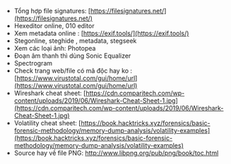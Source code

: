 - Tổng hợp file signatures: [https://filesignatures.net/](https://filesignatures.net/)
- Hexeditor online, 010 editor
- Xem metadata online : [https://exif.tools/](https://exif.tools/)
- Stegonline, steghide , metadata, stegseek
- Xem các loại ảnh: Photopea
- Đoạn âm thanh thì dùng Sonic Equalizer
- Spectrogram
- Check trang web/file có mã độc hay ko : [https://www.virustotal.com/gui/home/url](https://www.virustotal.com/gui/home/url)
- Wireshark cheat sheet: [https://cdn.comparitech.com/wp-content/uploads/2019/06/Wireshark-Cheat-Sheet-1.jpg](https://cdn.comparitech.com/wp-content/uploads/2019/06/Wireshark-Cheat-Sheet-1.jpg)
- Volatility cheat sheet: [https://book.hacktricks.xyz/forensics/basic-forensic-methodology/memory-dump-analysis/volatility-examples](https://book.hacktricks.xyz/forensics/basic-forensic-methodology/memory-dump-analysis/volatility-examples)
- Source hay về file PNG: http://www.libpng.org/pub/png/book/toc.html
